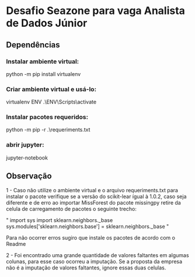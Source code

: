 # Desafio Seazone para vaga Analista de Dados Júnior

##  Dependências

### Instalar ambiente virtual:
 python -m pip install virtualenv

### Criar ambiente virtual e usá-lo:
virtualenv ENV
.\ENV\Scripts\activate


### Instalar pacotes requeridos:
python -m pip -r .\requeriments.txt

### abrir jupyter:
jupyter-notebook


## Observação
1 - Caso não utilize o ambiente virtual e o arquivo requeriments.txt para instalar o pacote verifique se a versão do scikit-lear ígual à 1.0.2, caso seja diferente e de erro ao importar MissForest do pacote missingpy retire da celula de carregamento de pacotes o seguinte trecho:

" import sys
import sklearn.neighbors._base
sys.modules['sklearn.neighbors.base'] = sklearn.neighbors._base "

Para não ocorrer erros sugiro que instale os pacotes de acordo com o Readme

2 - Foi encontrado uma grande quantidade de valores faltantes em algumas colunas, para esse caso ocorreu a imputação. Se a proposta da empresa não é a imputação de valores faltantes, ignore essas duas celulas.
